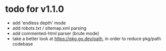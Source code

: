 # todo for v1.1.0

- add 'endless depth' mode
- add robots.txt / sitemap.xml parsing
- add commented-html parser (brute mode)
- take a better look at https://pkg.go.dev/path, in order to reduce pkg/path codebase
